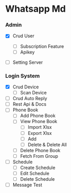 # Whatsapp Md

### Admin
- [x] Crud User 
    - [ ] Subscription Feature
    - [ ] Apikey
- [ ] Setting Server


### Login System 

- [x] Crud Device
    - [ ] Scan Device
- [ ] Crud Auto Reply
- [ ] Rest Api & Docs
- [ ] Phone Book
    - [ ] Add Phone Book
    - [ ] View Phone Book
        - [ ] Import Xlsx
        - [ ] Export Xlsx
        - [ ] Add
        - [ ] Delete & Delete All
    - [ ] Delete Phone Book
    - [ ] Fetch From Group
-[ ] Schedule
    - [ ] Create Schedule
    - [ ] Edit Schedule
    - [ ] Delete Schedule
-[ ] Message Test